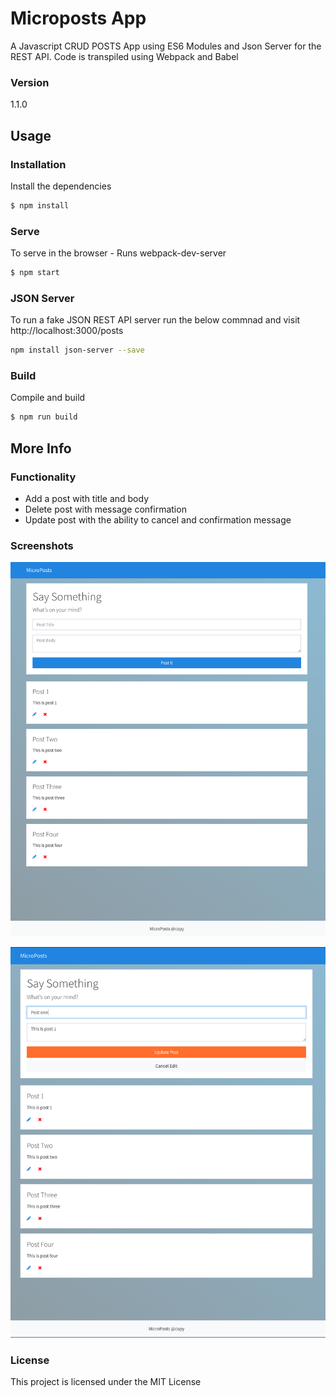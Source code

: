 # Microposts App

A Javascript CRUD POSTS App using ES6 Modules and Json Server for the REST API. Code is transpiled using Webpack and Babel

### Version
1.1.0

## Usage

### Installation

Install the dependencies

```sh
$ npm install
```

### Serve
To serve in the browser  - Runs webpack-dev-server

```sh
$ npm start
```

### JSON Server
To run a fake JSON REST API server run the below commnad and visit http://localhost:3000/posts
```sh
npm install json-server --save
```

### Build
Compile and build

```sh
$ npm run build
```

## More Info

### Functionality
- Add a post with title and body
- Delete post with message confirmation
- Update post with the ability to cancel and confirmation message

### Screenshots
![Microposts1](assets/images/microposts1.png)

![Microposts2](assets/images/microposts2.png)

### License

This project is licensed under the MIT License